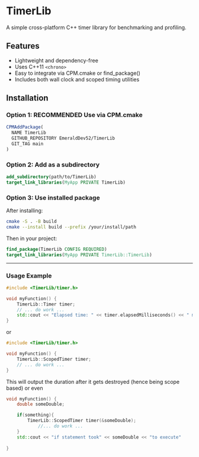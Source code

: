 TimerLib
========

A simple cross-platform C++ timer library for benchmarking and profiling.

Features
--------
- Lightweight and dependency-free
- Uses C++11 `<chrono>`
- Easy to integrate via CPM.cmake or find_package()
- Includes both wall clock and scoped timing utilities


Installation
---------------

### Option 1: RECOMMENDED Use via CPM.cmake
```cmake
CPMAddPackage(
  NAME TimerLib
  GITHUB_REPOSITORY EmeraldDev52/TimerLib
  GIT_TAG main
)
```
### Option 2: Add as a subdirectory

```cmake
add_subdirectory(path/to/TimerLib)
target_link_libraries(MyApp PRIVATE TimerLib)
```

### Option 3: Use installed package

After installing:
```bash
cmake -S . -B build
cmake --install build --prefix /your/install/path
```
Then in your project:
```cmake
find_package(TimerLib CONFIG REQUIRED)
target_link_libraries(MyApp PRIVATE TimerLib::TimerLib)
```
---
### Usage Example
```cpp
#include <TimerLib/timer.h>

void myFunction() {
    TimerLib::Timer timer;
    // ... do work ...
    std::cout << "Elapsed time: " << timer.elapsedMilliseconds() << " ms\n";
}
```
or
```cpp
#include <TimerLib/timer.h>

void myFunction() {
    TimerLib::ScopedTimer timer;
    // ... do work ...
} 
```
This will output the duration after it gets destroyed (hence being scope based) 
or even
```cpp
void myFunction() {
	double someDouble;

    if(something){
	    TimerLib::ScopedTimer timer(&someDouble);
			//... do work ...        
    }
    std::cout << "if statement took" << someDouble << "to execute"
    
} 
```
